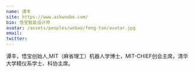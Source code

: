 ```yaml
---
name: 谭丰
site: https://www.askwoobo.com/
bio: 悟宝智能设计师
avatar: /assets/peoples/wobao/feng-tan/avatar.jpg
email: 
twitter: 
---
```

谭丰，悟宝创始人,MIT（麻省理工）机器人学博士，MIT-CHIEF创会主席，清华大学精仪系学士、科协主席。
